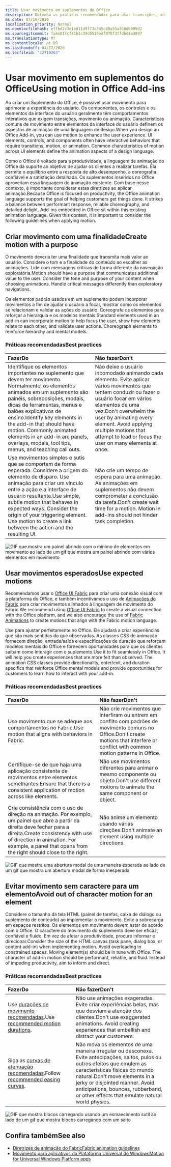 ```yaml
---
title: Usar movimento em suplementos do Office
description: Obtenha as práticas recomendadas para usar transições, animações ou animação em suplementos do Office.
ms.date: 07/19/2019
localization_priority: Normal
ms.openlocfilehash: effbd2c3e1e811d9f73c345c80a55a350db909d2
ms.sourcegitcommit: fa4e81fcf41b1c39d5516edf078f3ffdbd4a3997
ms.translationtype: MT
ms.contentlocale: pt-BR
ms.lasthandoff: 03/17/2020
ms.locfileid: "42719263"
---
```

# <a name="using-motion-in-office-add-ins"></a><span data-ttu-id="89187-103">Usar movimento em suplementos do Office</span><span class="sxs-lookup"><span data-stu-id="89187-103">Using motion in Office Add-ins</span></span>

<span data-ttu-id="89187-p101">Ao criar um Suplemento do Office, é possível usar movimento para aprimorar a experiência do usuário. Os componentes, os controles e os elementos da interface do usuário geralmente têm comportamentos interativos que exigem transições, movimento ou animação. Características comuns de movimento entre elementos da interface do usuário definem os aspectos de animação de uma linguagem de design.</span><span class="sxs-lookup"><span data-stu-id="89187-p101">When you design an Office Add-in, you can use motion to enhance the user experience. UI elements, controls, and components often have interactive behaviors that require transitions, motion, or animation. Common characteristics of motion across UI elements define the animation aspects of a design language.</span></span>

<span data-ttu-id="89187-p102">Como o Office é voltado para a produtividade, a linguagem de animação do Office dá suporte ao objetivo de ajudar os clientes a realizar tarefas. Ela permite o equilíbrio entre a resposta de alto desempenho, a coreografia confiável e a satisfação detalhada. Os suplementos inseridos no Office aproveitam essa linguagem de animação existente. Com base nesse contexto, é importante considerar estas diretrizes ao aplicar animação.</span><span class="sxs-lookup"><span data-stu-id="89187-p102">Because Office is focused on productivity, the Office animation language supports the goal of helping customers get things done. It strikes a balance between performant response, reliable choreography, and detailed delight. Add-ins embedded in Office sit within this existing animation language. Given this context, it is important to consider the following guidelines when applying motion.</span></span>


## <a name="create-motion-with-a-purpose"></a><span data-ttu-id="89187-111">Criar movimento com uma finalidade</span><span class="sxs-lookup"><span data-stu-id="89187-111">Create motion with a purpose</span></span>

<span data-ttu-id="89187-p103">O movimento deveria ter uma finalidade que transmita mais valor ao usuário. Considere o tom e a finalidade do conteúdo ao escolher as animações. Lide com mensagens críticas de forma diferente da navegação exploratória.</span><span class="sxs-lookup"><span data-stu-id="89187-p103">Motion should have a purpose that communicates additional value to the user. Consider the tone and purpose of your content when choosing animations. Handle critical messages differently than exploratory navigations.</span></span>

<span data-ttu-id="89187-p104">Os elementos padrão usados em um suplemento podem incorporar movimentos a fim de ajudar o usuário a focar, mostrar como os elementos se relacionam e validar as ações do usuário. Coreografe os elementos para reforçar a hierarquia e os modelos mentais.</span><span class="sxs-lookup"><span data-stu-id="89187-p104">Standard elements used in an add-in can incorporate motion to help focus the user, show how elements relate to each other, and validate user actions. Choreograph elements to reinforce hierarchy and mental models.</span></span>

### <a name="best-practices"></a><span data-ttu-id="89187-117">Práticas recomendadas</span><span class="sxs-lookup"><span data-stu-id="89187-117">Best practices</span></span>

|<span data-ttu-id="89187-118">Fazer</span><span class="sxs-lookup"><span data-stu-id="89187-118">Do</span></span>|<span data-ttu-id="89187-119">Não fazer</span><span class="sxs-lookup"><span data-stu-id="89187-119">Don't</span></span>|
|:-----|:-----|
|<span data-ttu-id="89187-p105">Identifique os elementos importantes no suplemento que devem ter movimento. Normalmente, os elementos animados em um suplemento são painéis, sobreposições, modais, dicas de ferramentas, menus e balões explicativos de ensino.</span><span class="sxs-lookup"><span data-stu-id="89187-p105">Identify key elements in the add-in that should have motion. Commonly animated elements in an add-in are panels, overlays, modals, tool tips, menus, and teaching call outs.</span></span>| <span data-ttu-id="89187-p106">Não deixe o usuário incomodado animando cada elemento. Evite aplicar vários movimentos que tentem conduzir ou fazer o usuário focar em vários elementos de uma vez.</span><span class="sxs-lookup"><span data-stu-id="89187-p106">Don't overwhelm the user by animating every element. Avoid applying multiple motions that attempt to lead or focus the user on many elements at once.</span></span> |
|<span data-ttu-id="89187-p107">Use movimentos simples e sutis que se comportem de forma esperada. Considere a origem do elemento de disparo. Use animação para criar um vínculo entre a ação e a interface de usuário resultante.</span><span class="sxs-lookup"><span data-stu-id="89187-p107">Use simple, subtle motion that behaves in expected ways. Consider the origin of your triggering element. Use motion to create a link between the action and the resulting UI.</span></span> | <span data-ttu-id="89187-p108">Não crie um tempo de espera para uma animação. As animações em suplementos não devem comprometer a conclusão da tarefa.</span><span class="sxs-lookup"><span data-stu-id="89187-p108">Don't create wait time for a motion. Motion in add-ins should not hinder task completion.</span></span>|

![GIF que mostra um painel abrindo com o mínimo de elementos em movimento ao lado de um gif que mostra um painel abrindo com vários elementos em movimento](../images/add-in-motion-purpose.gif)

## <a name="use-expected-motions"></a><span data-ttu-id="89187-130">Usar movimentos esperados</span><span class="sxs-lookup"><span data-stu-id="89187-130">Use expected motions</span></span>

<span data-ttu-id="89187-131">Recomendamos usar o [Office UI Fabric](https://developer.microsoft.com/fabric) para criar uma conexão visual com a plataforma do Office, e também incentivamos o uso de [Animações do Fabric](https://developer.microsoft.com/fabric#/styles/web/motion) para criar movimentos alinhados à linguagem de movimento do Fabric.</span><span class="sxs-lookup"><span data-stu-id="89187-131">We recommend using [Office UI Fabric](https://developer.microsoft.com/fabric) to create a visual connection with the Office platform, and we also encourage the use of [Fabric Animations](https://developer.microsoft.com/fabric#/styles/web/motion) to create motions that align with the Fabric motion language.</span></span>

<span data-ttu-id="89187-p109">Use para ajustar perfeitamente no Office. Ele ajudará a criar experiências que são mais sentidas do que observadas. As classes CSS de animação fornecem direção, entrada/saída e especificações de duração que reforçam modelos mentais do Office e fornecem oportunidades para que os clientes saibam como interagir com o suplemento.</span><span class="sxs-lookup"><span data-stu-id="89187-p109">Use it to fit seamlessly in Office. It will help you create experiences that are more felt than observed. The animation CSS classes provide directionality, enter/exit, and duration specifics that reinforce Office mental models and provide opportunities for customers to learn how to interact with your add-in.</span></span>

### <a name="best-practices"></a><span data-ttu-id="89187-135">Práticas recomendadas</span><span class="sxs-lookup"><span data-stu-id="89187-135">Best practices</span></span>

|<span data-ttu-id="89187-136">Fazer</span><span class="sxs-lookup"><span data-stu-id="89187-136">Do</span></span>|<span data-ttu-id="89187-137">Não fazer</span><span class="sxs-lookup"><span data-stu-id="89187-137">Don't</span></span>|
|:-----|:-----|
|<span data-ttu-id="89187-138">Use movimento que se adéque aos comportamentos no Fabric.</span><span class="sxs-lookup"><span data-stu-id="89187-138">Use motion that aligns with behaviors in Fabric.</span></span>| <span data-ttu-id="89187-139">Não crie movimentos que interfiram ou entrem em conflito com padrões de movimento comuns no Office.</span><span class="sxs-lookup"><span data-stu-id="89187-139">Don't create motions that interfere or conflict with common motion patterns in Office.</span></span>
|<span data-ttu-id="89187-140">Certifique-se de que haja uma aplicação consistente de movimentos entre elementos semelhantes.</span><span class="sxs-lookup"><span data-stu-id="89187-140">Ensure that there is a consistent application of motion across like elements.</span></span>| <span data-ttu-id="89187-141">Não use movimentos diferentes para animar o mesmo componente ou objeto.</span><span class="sxs-lookup"><span data-stu-id="89187-141">Don't use different motions to animate the same component or object.</span></span>|
|<span data-ttu-id="89187-p110">Crie consistência com o uso de direção na animação. Por exemplo, um painel que abre a partir da direita deve fechar para a direita.</span><span class="sxs-lookup"><span data-stu-id="89187-p110">Create consistency with use of direction in animation. For example, a panel that opens from the right should close to the right.</span></span>|<span data-ttu-id="89187-144">Não anime um elemento usando várias direções.</span><span class="sxs-lookup"><span data-stu-id="89187-144">Don't animate an element using multiple directions.</span></span>

![GIF que mostra uma abertura modal de uma maneira esperada ao lado de um gif que mostra um abertura modal de forma inesperada](../images/add-in-motion-expected.gif)

## <a name="avoid-out-of-character-motion-for-an-element"></a><span data-ttu-id="89187-146">Evitar movimento sem caractere para um elemento</span><span class="sxs-lookup"><span data-stu-id="89187-146">Avoid out of character motion for an element</span></span>

<span data-ttu-id="89187-p111">Considere o tamanho da tela HTML (painel de tarefas, caixa de diálogo ou suplemento de conteúdo) ao implementar o movimento. Evite a sobrecarga em espaços restritos. Os elementos em movimento devem estar de acordo com o Office. O caractere do movimento do suplemento deve ser eficaz, confiável e fluido. Em vez de afetar a produtividade, procure informar e direcionar.</span><span class="sxs-lookup"><span data-stu-id="89187-p111">Consider the size of the HTML canvas (task pane, dialog box, or content add-in) when implementing motion. Avoid overloading in constrained spaces. Moving element(s) should be in tune with Office. The character of add-in motion should be performant, reliable, and fluid. Instead of impeding productivity, aim to inform and direct.</span></span>

### <a name="best-practices"></a><span data-ttu-id="89187-152">Práticas recomendadas</span><span class="sxs-lookup"><span data-stu-id="89187-152">Best practices</span></span>

|<span data-ttu-id="89187-153">Fazer</span><span class="sxs-lookup"><span data-stu-id="89187-153">Do</span></span>|<span data-ttu-id="89187-154">Não fazer</span><span class="sxs-lookup"><span data-stu-id="89187-154">Don't</span></span>|
|:-----|:-----|
| <span data-ttu-id="89187-155">Use [durações de movimento recomendadas](https://developer.microsoft.com/fabric#/styles/web/motion).</span><span class="sxs-lookup"><span data-stu-id="89187-155">Use [recommended motion durations](https://developer.microsoft.com/fabric#/styles/web/motion).</span></span> | <span data-ttu-id="89187-p112">Não use animações exageradas. Evite criar experiências belas, mas que desviam a atenção dos clientes.</span><span class="sxs-lookup"><span data-stu-id="89187-p112">Don't use exaggerated animations. Avoid creating experiences that embellish and distract your customers.</span></span>
| <span data-ttu-id="89187-158">Siga as [curvas de atenuação recomendadas](/windows/uwp/design/motion/timing-and-easing#easing-in-fluent-motion).</span><span class="sxs-lookup"><span data-stu-id="89187-158">Follow [recommended easing curves](/windows/uwp/design/motion/timing-and-easing#easing-in-fluent-motion).</span></span>  |<span data-ttu-id="89187-p113">Não mova os elementos de uma maneira irregular ou desconexa. Evite antecipações, saltos, pulos ou outros efeitos que emulem as características físicas do mundo natural.</span><span class="sxs-lookup"><span data-stu-id="89187-p113">Don't move elements in a jerky or disjointed manner. Avoid anticipations, bounces, rubberband, or other effects that emulate natural world physics.</span></span>|

![GIF que mostra blocos carregando usando um esmaecimento sutil ao lado de um gif que mostra blocos carregando com um salto](../images/add-in-motion-character.gif)

## <a name="see-also"></a><span data-ttu-id="89187-162">Confira também</span><span class="sxs-lookup"><span data-stu-id="89187-162">See also</span></span>

* [<span data-ttu-id="89187-163">Diretrizes de animação do Fabric</span><span class="sxs-lookup"><span data-stu-id="89187-163">Fabric animation guidelines</span></span>](https://developer.microsoft.com/fabric#/styles/web/motion)
* [<span data-ttu-id="89187-164">Movimento para aplicativos da Plataforma Universal do Windows</span><span class="sxs-lookup"><span data-stu-id="89187-164">Motion for Universal Windows Platform apps</span></span>](/windows/uwp/design/motion)
